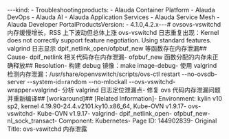 ---kind:   - Troubleshootingproducts:    - Alauda Container Platform   - Alauda DevOps   - Alauda AI   - Alauda Application Services   - Alauda Service Mesh   - Alauda Developer PortalProductsVersion:   - 4.1.0,4.2.x---<!-- A type of document that involves encountering a fault, diag...it, performing root cause analysis, and providing solutions. --># ovsovs-vswitchd 内存缓慢增长，RSS 上下波动但总体上涨 ovs-vswitchd 日志重复出现：Kernel does not correctly support feature negotiation. Using standard features. valgrind 日志显示 dpif_netlink_open/ofpbuf_new 等函数存在内存泄漏## Cause- dpif_netlink 相关代码存在内存泄漏- ofpbuf_new 函数分配的内存未正确释放## Resolution- 构建 debug 镜像：make image-debug- 使用 valgrind 检测内存泄漏：/usr/share/openvswitch/scripts/ovs-ctl restart --no-ovsdb-server --system-id=random --no-mlockall --ovs-vswitchd-wrapper=valgrind- 分析 valgrind 日志定位泄漏点- 修复 ovs 代码内存泄漏问题并重新编译## [workaround]## [Related Information]- Environment: kylin v10 sp2, kernel 4.19.90-24.4.v2101.ky10.x86_64, Kube-OVN v1.9.17- ovs-vswitchd- Kube-OVN v1.9.17- valgrind- dpif_netlink_open- ofpbuf_new- nl_sock_transact- Component: Kubernetes- Page ID: 144902839- Original Title: ovs-vswitchd 内存泄露